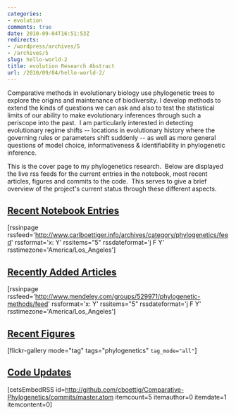 ```yaml
---
categories:
- evolution
comments: true
date: 2010-09-04T16:51:53Z
redirects:
- /wordpress/archives/5
- /archives/5
slug: hello-world-2
title: evolution Research Abstract
url: /2010/09/04/hello-world-2/
---
```


Comparative methods in evolutionary biology use phylogenetic trees to explore the origins and maintenance of biodiversity. I develop methods to extend the kinds of questions we can ask and also to test the statistical limits of our ability to make evolutionary inferences through such a periscope into the past.  I am particularly interested in detecting evolutionary regime shifts -- locations in evolutionary history where the governing rules or parameters shift suddenly -- as well as more general questions of model choice, informativeness & identifiability in phylogenetic inference.

This is the cover page to my phylogenetics research.  Below are displayed the live rss feeds for the current entries in the notebook, most recent articles, figures and commits to the code.  This serves to give a brief overview of the project's current status through these different aspects.


## [Recent Notebook Entries](http://www.carlboettiger.info/archives/category/phylogenetics)


[rssinpage rssfeed='http://www.carlboettiger.info/archives/category/phylogenetics/feed' rssformat='x: Y' rssitems="5" rssdateformat='j F Y' rsstimezone='America/Los_Angeles']




## [Recently Added Articles](http://www.mendeley.com/groups/529971/phylogenetic-methods/overview/)


[rssinpage rssfeed='http://www.mendeley.com/groups/529971/phylogenetic-methods/feed' rssformat='x: Y' rssitems="5" rssdateformat='j F Y' rsstimezone='America/Los_Angeles']


## [Recent Figures](http://www.flickr.com/photos/cboettig/tags/phylogenetics/)


[flickr-gallery mode="tag" tags="phylogenetics" `tag_mode="all"`]


## [Code Updates](http://github.com/cboettig/Comparative-Phylogenetics)


[cetsEmbedRSS id=http://github.com/cboettig/Comparative-Phylogenetics/commits/master.atom itemcount=5 itemauthor=0 itemdate=1 itemcontent=0]
